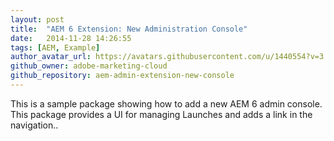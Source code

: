 ```yaml
---
layout: post
title:  "AEM 6 Extension: New Administration Console"
date:   2014-11-28 14:26:55
tags: [AEM, Example]
author_avatar_url: https://avatars.githubusercontent.com/u/1440554?v=3
github_owner: adobe-marketing-cloud
github_repository: aem-admin-extension-new-console
---
```


This is a sample package showing how to add a new AEM 6 admin console. This package provides a UI for managing Launches and adds a link in the navigation..